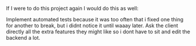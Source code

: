 If I were to do this project again I would do this as well:

Implement automated tests because it was too often that i fixed one thing for another to break, but i didnt notice it until waaay later.
Ask the client directly all the extra features they might like so i dont have to sit and edit the backend a lot.
